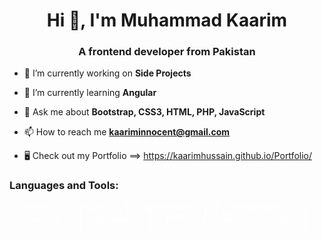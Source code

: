 <h1 align="center">Hi 👋, I'm Muhammad Kaarim</h1>
<h3 align="center">A frontend developer from Pakistan</h3>

- 🔭 I’m currently working on **Side Projects**

- 🌱 I’m currently learning **Angular**

- 💬 Ask me about **Bootstrap, CSS3, HTML, PHP, JavaScript**

- 📫 How to reach me **kaariminnocent@gmail.com**

- 🖥 Check out my Portfolio ==> https://kaarimhussain.github.io/Portfolio/
<h3 align="left">Languages and Tools:</h3>
<div class="langWrap">
  <span style="padding:10px 25px; background-color:transparent; border:1px solid #fff; color:#fff;">HTML, </span>
  <span style="padding:10px 25px; background-color:transparent; border:1px solid #fff; color:#fff;">CSS, </span>
  <span style="padding:10px 25px; background-color:transparent; border:1px solid #fff; color:#fff;">JAVASCRIPT, </span>
  <span style="padding:10px 25px; background-color:transparent; border:1px solid #fff; color:#fff;">BOOSTRAP, </span>
  <span style="padding:10px 25px; background-color:transparent; border:1px solid #fff; color:#fff;">JQUERY, </span>
  <span style="padding:10px 25px; background-color:transparent; border:1px solid #fff; color:#fff;">MYSQL, </span>
  <span style="padding:10px 25px; background-color:transparent; border:1px solid #fff; color:#fff;">PHP, </span>
  <span style="padding:10px 25px; background-color:transparent; border:1px solid #fff; color:#fff;">SQL, </span>
  <span style="padding:10px 25px; background-color:transparent; border:1px solid #fff; color:#fff;">C#, </span>
</div>
